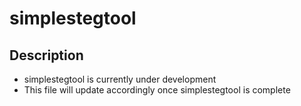 # simplestegtool

## Description
- simplestegtool is currently under development
- This file will update accordingly once simplestegtool is complete

